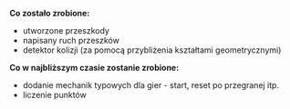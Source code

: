 **Co zostało zrobione:**
- utworzone przeszkody
- napisany ruch przeszków
- detektor kolizji (za pomocą przybliżenia kształtami geometrycznymi)

**Co w najbliższym czasie zostanie zrobione:**
- dodanie mechanik typowych dla gier - start, reset po przegranej itp.
- liczenie punktów
